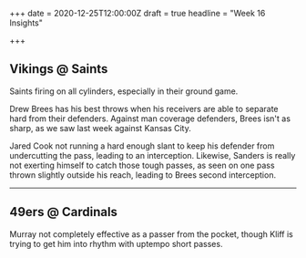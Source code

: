 +++
date = 2020-12-25T12:00:00Z
draft = true
headline = "Week 16 Insights"

+++
## Vikings @ Saints

Saints firing on all cylinders, especially in their ground game.

Drew Brees has his best throws when his receivers are able to separate hard from their defenders. Against man coverage defenders, Brees isn't as sharp, as we saw last week against Kansas City.

Jared Cook not running a hard enough slant to keep his defender from undercutting the pass, leading to an interception. Likewise, Sanders is really not exerting himself to catch those tough passes, as seen on one pass thrown slightly outside his reach, leading to Brees second interception.

***

## 49ers @ Cardinals

Murray not completely effective as a passer from the pocket, though Kliff is trying to get him into rhythm with uptempo short passes.